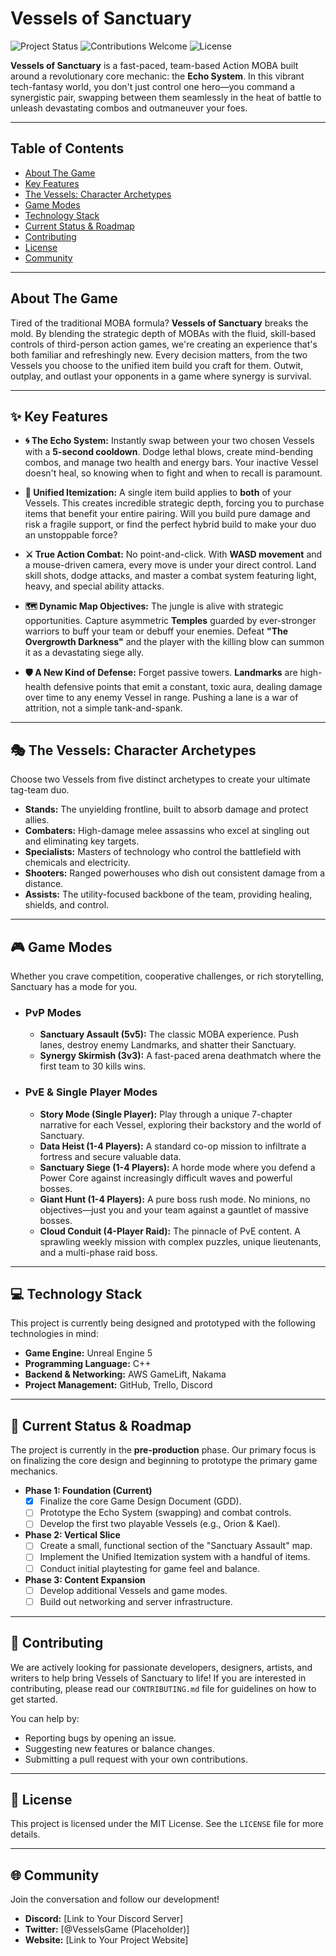 # Vessels of Sanctuary


![Project Status](https://img.shields.io/badge/status-in%20development-green)
![Contributions Welcome](https://img.shields.io/badge/contributions-welcome-brightgreen)
![License](https://img.shields.io/badge/license-MIT-blue)

**Vessels of Sanctuary** is a fast-paced, team-based Action MOBA built around a revolutionary core mechanic: the **Echo System**. In this vibrant tech-fantasy world, you don't just control one hero—you command a synergistic pair, swapping between them seamlessly in the heat of battle to unleash devastating combos and outmaneuver your foes.

---

## Table of Contents
* [About The Game](#about-the-game)
* [Key Features](#-key-features)
* [The Vessels: Character Archetypes](#-the-vessels-character-archetypes)
* [Game Modes](#-game-modes)
* [Technology Stack](#-technology-stack)
* [Current Status & Roadmap](#-current-status--roadmap)
* [Contributing](#-contributing)
* [License](#-license)
* [Community](#-community)

---

## About The Game
Tired of the traditional MOBA formula? **Vessels of Sanctuary** breaks the mold. By blending the strategic depth of MOBAs with the fluid, skill-based controls of third-person action games, we're creating an experience that's both familiar and refreshingly new. Every decision matters, from the two Vessels you choose to the unified item build you craft for them. Outwit, outplay, and outlast your opponents in a game where synergy is survival.

---

## ✨ Key Features

* **🌀 The Echo System:** Instantly swap between your two chosen Vessels with a **5-second cooldown**. Dodge lethal blows, create mind-bending combos, and manage two health and energy bars. Your inactive Vessel doesn't heal, so knowing when to fight and when to recall is paramount.

* **🔗 Unified Itemization:** A single item build applies to **both** of your Vessels. This creates incredible strategic depth, forcing you to purchase items that benefit your entire pairing. Will you build pure damage and risk a fragile support, or find the perfect hybrid build to make your duo an unstoppable force?

* **⚔️ True Action Combat:** No point-and-click. With **WASD movement** and a mouse-driven camera, every move is under your direct control. Land skill shots, dodge attacks, and master a combat system featuring light, heavy, and special ability attacks.

* **🗺️ Dynamic Map Objectives:** The jungle is alive with strategic opportunities. Capture asymmetric **Temples** guarded by ever-stronger warriors to buff your team or debuff your enemies. Defeat **"The Overgrowth Darkness"** and the player with the killing blow can summon it as a devastating siege ally.

* **🛡️ A New Kind of Defense:** Forget passive towers. **Landmarks** are high-health defensive points that emit a constant, toxic aura, dealing damage over time to any enemy Vessel in range. Pushing a lane is a war of attrition, not a simple tank-and-spank.

---

## 🎭 The Vessels: Character Archetypes

Choose two Vessels from five distinct archetypes to create your ultimate tag-team duo.

* **Stands:** The unyielding frontline, built to absorb damage and protect allies.
* **Combaters:** High-damage melee assassins who excel at singling out and eliminating key targets.
* **Specialists:** Masters of technology who control the battlefield with chemicals and electricity.
* **Shooters:** Ranged powerhouses who dish out consistent damage from a distance.
* **Assists:** The utility-focused backbone of the team, providing healing, shields, and control.

---

## 🎮 Game Modes

Whether you crave competition, cooperative challenges, or rich storytelling, Sanctuary has a mode for you.

* ### PvP Modes
    * **Sanctuary Assault (5v5):** The classic MOBA experience. Push lanes, destroy enemy Landmarks, and shatter their Sanctuary.
    * **Synergy Skirmish (3v3):** A fast-paced arena deathmatch where the first team to 30 kills wins.

* ### PvE & Single Player Modes
    * **Story Mode (Single Player):** Play through a unique 7-chapter narrative for each Vessel, exploring their backstory and the world of Sanctuary.
    * **Data Heist (1-4 Players):** A standard co-op mission to infiltrate a fortress and secure valuable data.
    * **Sanctuary Siege (1-4 Players):** A horde mode where you defend a Power Core against increasingly difficult waves and powerful bosses.
    * **Giant Hunt (1-4 Players):** A pure boss rush mode. No minions, no objectives—just you and your team against a gauntlet of massive bosses.
    * **Cloud Conduit (4-Player Raid):** The pinnacle of PvE content. A sprawling weekly mission with complex puzzles, unique lieutenants, and a multi-phase raid boss.

---

## 💻 Technology Stack

This project is currently being designed and prototyped with the following technologies in mind:

* **Game Engine:** Unreal Engine 5
* **Programming Language:** C++
* **Backend & Networking:** AWS GameLift, Nakama
* **Project Management:** GitHub, Trello, Discord

---

## 🚀 Current Status & Roadmap

The project is currently in the **pre-production** phase. Our primary focus is on finalizing the core design and beginning to prototype the primary game mechanics.

* **Phase 1: Foundation (Current)**
    * [x] Finalize the core Game Design Document (GDD).
    * [ ] Prototype the Echo System (swapping) and combat controls.
    * [ ] Develop the first two playable Vessels (e.g., Orion & Kael).

* **Phase 2: Vertical Slice**
    * [ ] Create a small, functional section of the "Sanctuary Assault" map.
    * [ ] Implement the Unified Itemization system with a handful of items.
    * [ ] Conduct initial playtesting for game feel and balance.

* **Phase 3: Content Expansion**
    * [ ] Develop additional Vessels and game modes.
    * [ ] Build out networking and server infrastructure.

---

## 🤝 Contributing

We are actively looking for passionate developers, designers, artists, and writers to help bring Vessels of Sanctuary to life! If you are interested in contributing, please read our `CONTRIBUTING.md` file for guidelines on how to get started.

You can help by:
* Reporting bugs by opening an issue.
* Suggesting new features or balance changes.
* Submitting a pull request with your own contributions.

---

## 📜 License

This project is licensed under the MIT License. See the `LICENSE` file for more details.

---

## 🌐 Community

Join the conversation and follow our development!

* **Discord:** [Link to Your Discord Server]
* **Twitter:** [@VesselsGame (Placeholder)]
* **Website:** [Link to Your Project Website]
